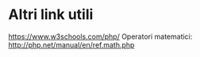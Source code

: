# Altri link utili

https://www.w3schools.com/php/
Operatori matematici: http://php.net/manual/en/ref.math.php
